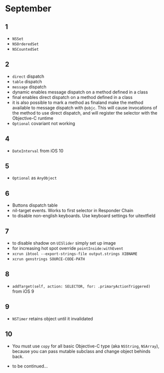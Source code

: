 # September

## 1

- `NSSet`
- `NSOrderedSet`
- `NSCountedSet`

## 2

- `direct` dispatch
- `table` dispatch
- `message` dispatch
- dynamic enables message dispatch on a method defined in a class
- final enables direct dispatch on a method defined in a class
- it is also possible to mark a method as finaland make the method available to message dispatch with `@objc`. This will cause invocations of the method to use direct dispatch, and will register the selector with the Objective-C runtime
- `Optional` covariant not working

## 4

- `DateInterval` from iOS 10

## 5

- `Optional` as `AnyObject`

## 6

- Buttons dispatch table
- nil-target events. Works to first selector in Responder Chain
- to disable non-english keyboards. Use keyboard settings for uitextfield

## 7

- to disable shadow on `UISlider` simply set up image
- for increasing hot spot override `pointInside:withEvent`
- `xcrun ibtool --export-strings-file output.strings XIBNAME`
- `xcrun genstrings SOURCE-CODE-PATH`

## 8

- `addTarget(self, action: SELECTOR, for: .primaryActionTriggered)` from iOS 9

## 9

- `NSTimer` retains object until it invalidated

## 10

- You must use `copy` for all basic Objective-C type (aka `NSString`, `NSArray`), because you can pass mutable subclass and change object behinds back.


- to be continued...

